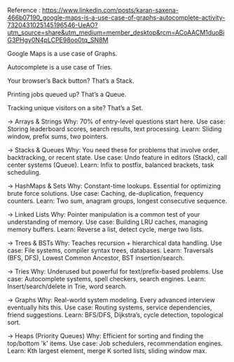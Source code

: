 Reference : https://www.linkedin.com/posts/karan-saxena-466b07190_google-maps-is-a-use-case-of-graphs-autocomplete-activity-7320431025145196546-UeAO?utm_source=share&utm_medium=member_desktop&rcm=ACoAACM1duoBiG3PHgy0N4pLCPE98oo0tq_SN8M

Google Maps is a use case of Graphs.

Autocomplete is a use case of Tries.

Your browser’s Back button? That’s a Stack.

Printing jobs queued up? That’s a Queue.

Tracking unique visitors on a site? That’s a Set.

→ Arrays & Strings
Why: 70% of entry-level questions start here.
Use case: Storing leaderboard scores, search results, text processing.
Learn: Sliding window, prefix sums, two pointers.

→ Stacks & Queues
Why: You need these for problems that involve order, backtracking, or recent state.
Use case: Undo feature in editors (Stack), call center systems (Queue).
Learn: Infix to postfix, balanced brackets, task scheduling.

→ HashMaps & Sets
Why: Constant-time lookups. Essential for optimizing brute force solutions.
Use case: Caching, de-duplication, frequency counters.
Learn: Two sum, anagram groups, longest consecutive sequence.

→ Linked Lists
Why: Pointer manipulation is a common test of your understanding of memory.
Use case: Building LRU caches, managing memory buffers.
Learn: Reverse a list, detect cycle, merge two lists.

→ Trees & BSTs
Why: Teaches recursion + hierarchical data handling.
Use case: File systems, compiler syntax trees, databases.
Learn: Traversals (BFS, DFS), Lowest Common Ancestor, BST insertion/search.

→ Tries
Why: Underused but powerful for text/prefix-based problems.
Use case: Autocomplete systems, spell checkers, search engines.
Learn: Insert/search/delete in Trie, word search.

→ Graphs
Why: Real-world system modeling. Every advanced interview eventually hits this.
Use case: Routing systems, service dependencies, friend suggestions.
Learn: BFS/DFS, Dijkstra’s, cycle detection, topological sort.

→ Heaps (Priority Queues)
Why: Efficient for sorting and finding the top/bottom 'k' items.
Use case: Job schedulers, recommendation engines.
Learn: Kth largest element, merge K sorted lists, sliding window max.
